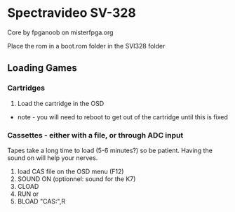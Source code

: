 # Spectravideo SV-328 

Core by fpganoob on misterfpga.org


Place the rom in a boot.rom folder in the SVI328 folder

## Loading Games

### Cartridges

1) Load the cartridge in the OSD

* note - you will need to reboot to get out of the cartridge until this is fixed

### Cassettes - either with a file, or through ADC input

Tapes take a long time to load (5-6 minutes?) so be patient. Having the sound on will help your nerves.

1) load  CAS file on the OSD menu (F12) 
2) SOUND ON (optionnel: sound for the K7)
3) CLOAD
4) RUN 
or
3) BLOAD "CAS:",R
